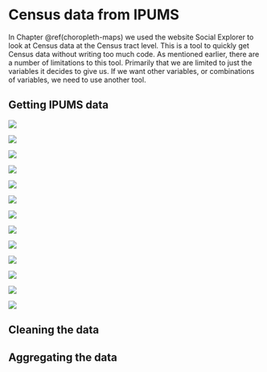 
# Census data from IPUMS

In Chapter \@ref(choropleth-maps) we used the website Social Explorer to look at Census data at the Census tract level. This is a tool to quickly get Census data without writing too much code. As mentioned earlier, there are a number of limitations to this tool. Primarily that we are limited to just the variables it decides to give us. If we want other variables, or combinations of variables, we need to use another tool. 

## Getting IPUMS data

![](images/ipums_1.PNG)

![](images/ipums_2.PNG)

![](images/ipums_3.PNG)

![](images/ipums_4.PNG)

![](images/ipums_5.PNG)

![](images/ipums_6.PNG)

![](images/ipums_7.PNG)

![](images/ipums_8.PNG)

![](images/ipums_9.PNG)

![](images/ipums_10.PNG)

![](images/ipums_11.PNG)

![](images/ipums_12.PNG)

![](images/ipums_13.PNG)

## Cleaning the data

## Aggregating the data
